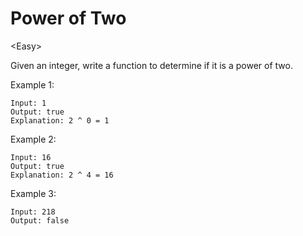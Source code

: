 # Power of Two

\<Easy>

Given an integer, write a function to determine if it is a power of two.

Example 1:

```
Input: 1
Output: true 
Explanation: 2 ^ 0 = 1
```

Example 2:

```
Input: 16
Output: true
Explanation: 2 ^ 4 = 16
```

Example 3:

```
Input: 218
Output: false
```
